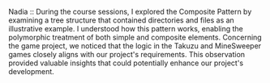 Nadia :: 
During the course sessions, I explored the Composite Pattern by examining a tree structure that contained directories and files as an illustrative example.
I understood how this pattern works, enabling the polymorphic treatment of both simple and composite elements.
Concerning the game project, we noticed that the logic in the Takuzu and MineSweeper games closely aligns with our project's requirements. This observation provided valuable insights that could potentially enhance our project's development.